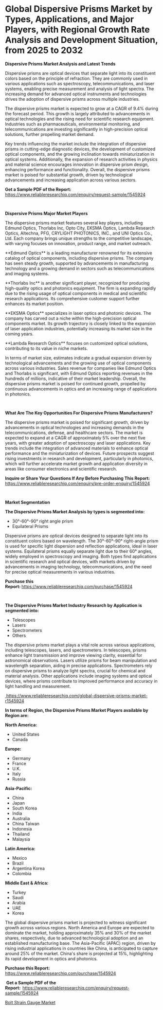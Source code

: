 <p><h1>Global Dispersive Prisms Market by Types, Applications, and Major Players, with Regional Growth Rate Analysis and Development Situation, from 2025 to 2032</h1></p><p><strong>Dispersive Prisms Market Analysis and Latest Trends</strong></p>
<p><p>Dispersive prisms are optical devices that separate light into its constituent colors based on the principle of refraction. They are commonly used in various applications such as spectroscopy, telecommunications, and laser systems, enabling precise measurement and analysis of light spectra. The increasing demand for advanced optical instruments and technologies drives the adoption of dispersive prisms across multiple industries.</p><p>The dispersive prisms market is expected to grow at a CAGR of 9.4% during the forecast period. This growth is largely attributed to advancements in optical technologies and the rising need for scientific research equipment. Industries such as pharmaceuticals, environmental monitoring, and telecommunications are investing significantly in high-precision optical solutions, further propelling market demand.</p><p>Key trends influencing the market include the integration of dispersive prisms in cutting-edge diagnostic devices, the development of customized optical components, and the growing inclination towards miniaturization in optical systems. Additionally, the expansion of research activities in physics and material science encourages innovation in dispersive prism design, enhancing performance and functionality. Overall, the dispersive prisms market is poised for substantial growth, driven by technological advancements and increasing application across various sectors.</p></p>
<p><strong>Get a Sample PDF of the Report:&nbsp;</strong> <a href="https://www.reliableresearchiq.com/enquiry/request-sample/1545924?utm_campaign=1720&utm_medium=2&utm_source=Github&utm_content=ia&utm_term=08042025&utm_id=dispersive-prisms">https://www.reliableresearchiq.com/enquiry/request-sample/1545924</a></p>
<p>&nbsp;</p>
<p><strong>Dispersive Prisms Major Market Players</strong></p>
<p><p>The dispersive prisms market features several key players, including Edmund Optics, Thorlabs Inc, Opto City, EKSMA Optics, Lambda Research Optics, Altechna, PFG, CRYLIGHT PHOTONICS, INC., and UNI Optics Co., Ltd. Each company brings unique strengths to the competitive landscape, with varying focuses on innovation, product range, and market outreach.</p><p>**Edmund Optics** is a leading manufacturer renowned for its extensive catalog of optical components, including dispersive prisms. The company has seen steady growth, supported by advancements in manufacturing technology and a growing demand in sectors such as telecommunications and imaging systems. </p><p>**Thorlabs Inc** is another significant player, recognized for producing high-quality optics and photonics equipment. The firm is expanding rapidly due to the rising usage of optical components in medical and scientific research applications. Its comprehensive customer support further enhances its market position.</p><p>**EKSMA Optics** specializes in laser optics and photonic devices. The company has carved out a niche within the high-precision optical components market. Its growth trajectory is closely linked to the expansion of laser application industries, potentially increasing its market size in the coming years.</p><p>**Lambda Research Optics** focuses on customized optical solutions, contributing to its value in niche markets. </p><p>In terms of market size, estimates indicate a gradual expansion driven by technological advancements and the growing use of optical components across various industries. Sales revenue for companies like Edmund Optics and Thorlabs is significant, with Edmund Optics reporting revenues in the hundreds of millions, indicative of their market leadership. Overall, the dispersive prisms market is poised for continued growth, propelled by continuous advancements in optics and an increasing range of applications in photonics.</p></p>
<p>&nbsp;</p>
<p><strong>What Are The Key Opportunities For Dispersive Prisms Manufacturers?</strong></p>
<p><p>The dispersive prisms market is poised for significant growth, driven by advancements in optical technologies and increasing demands in the telecommunications, defense, and healthcare sectors. The market is expected to expand at a CAGR of approximately 5% over the next five years, with greater adoption of spectroscopy and laser applications. Key trends include the integration of advanced materials to enhance optical performance and the miniaturization of devices. Future prospects suggest rising investments in research and development, particularly in photonics, which will further accelerate market growth and application diversity in areas like consumer electronics and scientific research.</p></p>
<p><strong>Inquire or Share Your Questions If Any Before Purchasing This Report:</strong> <a href="https://www.reliableresearchiq.com/enquiry/pre-order-enquiry/1545924?utm_campaign=1720&utm_medium=2&utm_source=Github&utm_content=ia&utm_term=08042025&utm_id=dispersive-prisms">https://www.reliableresearchiq.com/enquiry/pre-order-enquiry/1545924</a></p>
<p>&nbsp;</p>
<p><strong>Market Segmentation</strong></p>
<p><strong>The Dispersive Prisms Market Analysis by types is segmented into:</strong></p>
<p><ul><li>30°-60°-90° right angle prism</li><li>Equilateral Prisms</li></ul></p>
<p><p>Dispersive prisms are optical devices designed to separate light into its constituent colors based on wavelength. The 30°-60°-90° right-angle prism is used for specific light dispersion and reflection applications, ideal in laser systems. Equilateral prisms equally separate light due to their 60° angles, widely employed in spectroscopy and imaging. Both types find applications in scientific research and optical devices, with markets driven by advancements in imaging technology, telecommunications, and the need for precise optical measurements in various industries.</p></p>
<p><strong>Purchase this Report:&nbsp;</strong><a href="https://www.reliableresearchiq.com/purchase/1545924?utm_campaign=1720&utm_medium=2&utm_source=Github&utm_content=ia&utm_term=08042025&utm_id=dispersive-prisms">https://www.reliableresearchiq.com/purchase/1545924</a></p>
<p>&nbsp;</p>
<p><strong>The Dispersive Prisms Market Industry Research by Application is segmented into:</strong></p>
<p><ul><li>Telescopes</li><li>Lasers</li><li>Spectrometers</li><li>Others</li></ul></p>
<p><p>The dispersive prisms market plays a vital role across various applications, including telescopes, lasers, and spectrometers. In telescopes, prisms enhance light transmission and improve viewing clarity, essential for astronomical observations. Lasers utilize prisms for beam manipulation and wavelength separation, aiding in precise applications. Spectrometers rely on dispersive prisms to analyze light spectra, crucial for chemical and material analysis. Other applications include imaging systems and optical devices, where prisms contribute to improved performance and accuracy in light handling and measurement.</p></p>
<p><a href="https://www.reliableresearchiq.com/global-dispersive-prisms-market-r1545924?utm_campaign=1720&utm_medium=2&utm_source=Github&utm_content=ia&utm_term=08042025&utm_id=dispersive-prisms">&nbsp;https://www.reliableresearchiq.com/global-dispersive-prisms-market-r1545924</a></p>
<p><strong>In terms of Region, the Dispersive Prisms Market Players available by Region are:</strong></p>
<p>
    <p> <strong> North America: </strong>
        <ul>
            <li>United States</li>
            <li>Canada</li>
        </ul>
        </p> 
    <p> <strong> Europe: </strong>
        <ul>
            <li>Germany</li>
            <li>France</li>
            <li>U.K.</li>
            <li>Italy</li>
            <li>Russia</li>
        </ul>
        </p> 
    <p> <strong> Asia-Pacific: </strong>
        <ul>
            <li>China</li>
            <li>Japan</li>
            <li>South Korea</li>
            <li>India</li>
            <li>Australia</li>
            <li>China Taiwan</li>
            <li>Indonesia</li>
            <li>Thailand</li>
            <li>Malaysia</li>
        </ul>
        </p> 
    <p> <strong> Latin America: </strong>
        <ul>
            <li>Mexico</li>
            <li>Brazil</li>
            <li>Argentina Korea</li>
            <li>Colombia</li>
        </ul>
        </p> 
    <p> <strong> Middle East & Africa: </strong>
        <ul>
            <li>Turkey</li>
            <li>Saudi</li>
            <li>Arabia</li>
            <li>UAE</li>
            <li>Korea</li>
        </ul>
    </p>
    </p>
<p><p>The global dispersive prisms market is projected to witness significant growth across various regions. North America and Europe are expected to dominate the market, holding approximately 35% and 30% of the market shares, respectively, due to advanced technological adoption and an established manufacturing base. The Asia-Pacific (APAC) region, driven by rising industrial applications in countries like China, is anticipated to capture around 25% of the market. China's share is projected at 15%, highlighting its rapid development in optics and photonics.</p></p>
<p><strong>Purchase this Report: </strong><a href="https://www.reliableresearchiq.com/purchase/1545924?utm_campaign=1720&utm_medium=2&utm_source=Github&utm_content=ia&utm_term=08042025&utm_id=dispersive-prisms">https://www.reliableresearchiq.com/purchase/1545924</a></p>
<p>&nbsp;<strong>Get a Sample PDF of the Report:&nbsp;&nbsp;</strong><a href="https://www.reliableresearchiq.com/enquiry/request-sample/1545924?utm_campaign=1720&utm_medium=2&utm_source=Github&utm_content=ia&utm_term=08042025&utm_id=dispersive-prisms">https://www.reliableresearchiq.com/enquiry/request-sample/1545924</a></p>
<p><strong></strong></p>
<p><p><a href="https://github.com/ocambdidarhz/Market-Research-Report-List-1/blob/main/bolt-strain-gauge-market.md?utm_campaign=1720&utm_medium=2&utm_source=Github&utm_content=ia&utm_term=08042025&utm_id=dispersive-prisms">Bolt Strain Gauge Market</a></p></p>